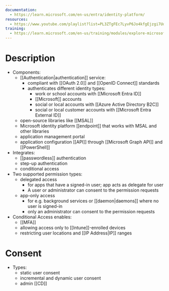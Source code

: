 ```yaml
---
documentation:
  - https://learn.microsoft.com/en-us/entra/identity-platform/
resources:
  - https://www.youtube.com/playlist?list=PL3ZTgFEc7LyvP6Jo4kfgEjzgi7UdnzR-t
training:
  - https://learn.microsoft.com/en-us/training/modules/explore-microsoft-identity-platform/
---
```

# Description
- Components:
	- [[Authentication|authentication]] service:
		- compliant with [[OAuth 2.0]] and [[OpenID Connect]] standards
		- authenticates different identity types:
			- work or school accounts with [[Microsoft Entra ID]]
			- [[Microsoft]] accounts
			- social or local accounts with [[Azure Active Directory B2C]]
			- social or local customer accounts with [[Microsoft Entra External ID]]
	- open-source libraries like [[MSAL]]
	- Microsoft identity platform [[endpoint]] that works with MSAL and other libraries
	- application management portal
	- application configuration [[API]] through [[Microsoft Graph API]] and [[PowerShell]]
- Integrates:
	- [[passwordless]] authentication
	- step-up authentication
	- conditional access
- Two supported permission types:
	- delegated access
		- for apps that have a signed-in user; app acts as delegate for user
		- A user or administrator can consent to the permission requests
	- app-only access
		- for e.g. background services or [[daemon|daemons]] where no user is signed-in
		- only an administrator can consent to the permission requests
- Conditional Access enables:
	- [[MFA]]
	- allowing access only to [[Intune]]-enrolled devices
	- restricting user locations and [[IP Address|IP]] ranges
# Consent
- Types:
	- static user consent
	- incremental and dynamic user consent
	- admin [[CD]]
